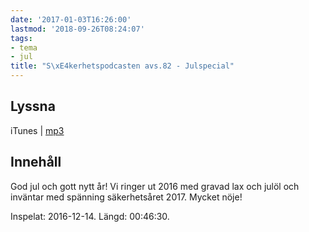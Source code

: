 ```yaml
---
date: '2017-01-03T16:26:00'
lastmod: '2018-09-26T08:24:07'
tags:
- tema
- jul
title: "S\xE4kerhetspodcasten avs.82 - Julspecial"
---
```

## Lyssna

iTunes \| [mp3](http://traffic.libsyn.com/sakerhetspodcasten/Julapecial_2016_mixdown_01.mp3)

## Innehåll

God jul och gott nytt år! Vi ringer ut 2016 med gravad lax och julöl och inväntar
med spänning säkerhetsåret 2017. Mycket nöje!

Inspelat: 2016-12-14. Längd: 00:46:30.
